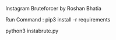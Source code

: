 Instagram Bruteforcer by Roshan Bhatia

Run Command : pip3 install -r  requirements 

python3 instabrute.py
